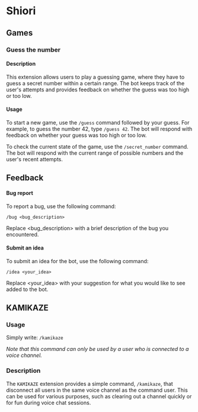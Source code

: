 # Shiori

## Games
### Guess the number
#### Description

This extension allows users to play a guessing game, where they have to guess a secret number within a certain range. The bot keeps track of the user's attempts and provides feedback on whether the guess was too high or too low.

#### Usage

To start a new game, use the `/guess` command followed by your guess. For example, to guess the number 42, type `/guess 42`. The bot will respond with feedback on whether your guess was too high or too low.

To check the current state of the game, use the `/secret_number` command. The bot will respond with the current range of possible numbers and the user's recent attempts.



## Feedback
#### Bug report
To report a bug, use the following command:

```/bug <bug_description>```

Replace <bug_description> with a brief description of the bug you encountered.
#### Submit an idea
To submit an idea for the bot, use the following command:

```/idea <your_idea>```

Replace <your_idea> with your suggestion for what you would like to see added to the bot.

## KAMIKAZE

### Usage
Simply write:
```/kamikaze```


*Note that this command can only be used by a user who is connected to a voice channel.*

### Description

The `KAMIKAZE` extension provides a simple command, `/kamikaze`, that disconnect all users in the same voice channel as the command user. This can be used for various purposes, such as clearing out a channel quickly or for fun during voice chat sessions. 

